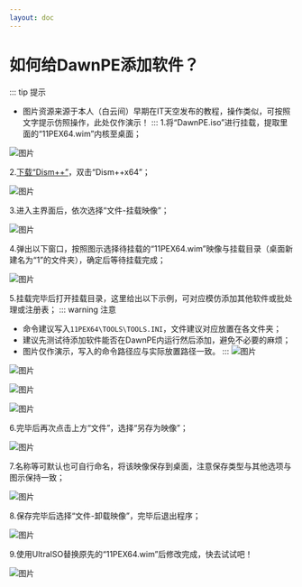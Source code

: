 ```yaml
---
layout: doc
---
```

# 如何给DawnPE添加软件？
::: tip 提示
* 图片资源来源于本人（白云间）早期在IT天空发布的教程，操作类似，可按照文字提示仿照操作，此处仅作演示！
:::
1.将“DawnPE.iso”进行挂载，提取里面的“11PEX64.wim”内核至桌面；

![图片](https://i.imgtg.com/2023/08/01/Onbd9t.png)

2.[下载“Dism++”](https://blog.dawnpe.com/post/dism.html)，双击“Dism++x64”；

![图片](https://i.imgtg.com/2023/08/01/OnbcPX.png)

3.进入主界面后，依次选择“文件-挂载映像”；

![图片](https://i.imgtg.com/2023/08/01/OnbYvj.png)

4.弹出以下窗口，按照图示选择待挂载的“11PEX64.wim”映像与挂载目录（桌面新建名为“1”的文件夹），确定后等待挂载完成；

![图片](https://i.imgtg.com/2023/08/01/OnbVUx.png)

5.挂载完毕后打开挂载目录，这里给出以下示例，可对应模仿添加其他软件或批处理或注册表；
::: warning 注意
* 命令建议写入```11PEX64\TOOLS\TOOLS.INI```，文件建议对应放置在各文件夹；
* 建议先测试待添加软件能否在DawnPE内运行然后添加，避免不必要的麻烦；
* 图片仅作演示，写入的命令路径应与实际放置路径一致。
:::
![图片](https://i.imgtg.com/2023/08/01/Onk5IP.png)

![图片](https://i.imgtg.com/2023/08/01/OnkThb.png)

![图片](https://i.imgtg.com/2023/08/01/OnkURl.png)

![图片](https://i.imgtg.com/2023/08/01/OnkqE6.png)

6.完毕后再次点击上方“文件”，选择“另存为映像”；

![图片](https://i.imgtg.com/2023/08/01/Onbfdp.png)

7.名称等可默认也可自行命名，将该映像保存到桌面，注意保存类型与其他选项与图示保持一致；

![图片](https://i.imgtg.com/2023/08/01/OnbjNY.png)

8.保存完毕后选择“文件-卸载映像”，完毕后退出程序；

![图片](https://i.imgtg.com/2023/08/01/Onb2Ev.png)

9.使用UltraISO替换原先的“11PEX64.wim”后修改完成，快去试试吧！

![图片](https://i.imgtg.com/2023/08/01/Onb6Iq.png)